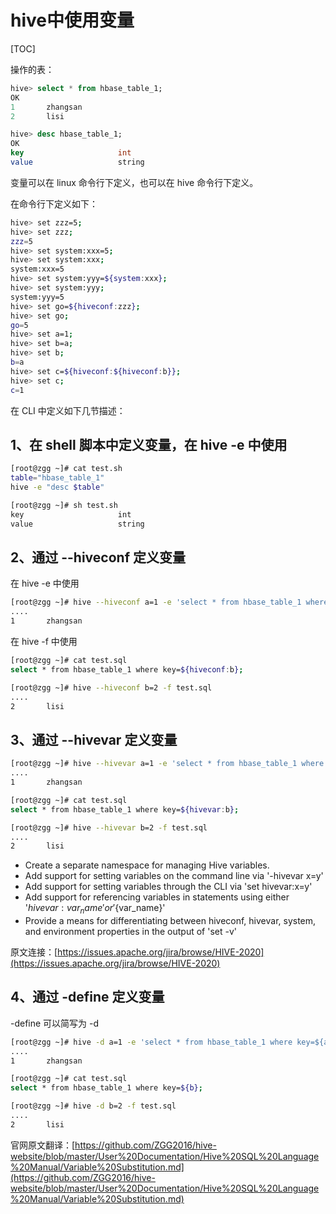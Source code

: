# hive中使用变量

[TOC]

操作的表：

```sql
hive> select * from hbase_table_1;
OK
1       zhangsan
2       lisi

hive> desc hbase_table_1;
OK
key                     int                                         
value                   string 
```

变量可以在 linux 命令行下定义，也可以在 hive 命令行下定义。

在命令行下定义如下：

```sh
hive> set zzz=5;
hive> set zzz;
zzz=5
hive> set system:xxx=5;
hive> set system:xxx;
system:xxx=5
hive> set system:yyy=${system:xxx};
hive> set system:yyy;
system:yyy=5
hive> set go=${hiveconf:zzz};
hive> set go;
go=5
hive> set a=1;
hive> set b=a;
hive> set b;
b=a
hive> set c=${hiveconf:${hiveconf:b}};
hive> set c;
c=1
```

在 CLI 中定义如下几节描述：

## 1、在 shell 脚本中定义变量，在 hive -e 中使用

```sh
[root@zgg ~]# cat test.sh
table="hbase_table_1"
hive -e "desc $table"

[root@zgg ~]# sh test.sh
key                     int                                         
value                   string     
```

## 2、通过 --hiveconf 定义变量

在 hive -e 中使用

```sh
[root@zgg ~]# hive --hiveconf a=1 -e 'select * from hbase_table_1 where key=${hiveconf:a};'
....
1       zhangsan
```

在 hive -f 中使用

```sh
[root@zgg ~]# cat test.sql
select * from hbase_table_1 where key=${hiveconf:b};

[root@zgg ~]# hive --hiveconf b=2 -f test.sql
....
2       lisi
```

## 3、通过 --hivevar 定义变量

```sh
[root@zgg ~]# hive --hivevar a=1 -e 'select * from hbase_table_1 where key=${hivevar:a};'
....
1       zhangsan
```

```sh
[root@zgg ~]# cat test.sql
select * from hbase_table_1 where key=${hivevar:b};

[root@zgg ~]# hive --hivevar b=2 -f test.sql
....
2       lisi
```

- Create a separate namespace for managing Hive variables.
- Add support for setting variables on the command line via '-hivevar x=y'
- Add support for setting variables through the CLI via 'set hivevar:x=y'
- Add support for referencing variables in statements using either '${hivevar:var_name}' or '${var_name}'
- Provide a means for differentiating between hiveconf, hivevar, system, and environment properties in the output of 'set -v'

原文连接：[https://issues.apache.org/jira/browse/HIVE-2020](https://issues.apache.org/jira/browse/HIVE-2020)

## 4、通过 -define 定义变量

-define 可以简写为 -d

```sh
[root@zgg ~]# hive -d a=1 -e 'select * from hbase_table_1 where key=${a};'
....
1       zhangsan
```

```sh
[root@zgg ~]# cat test.sql
select * from hbase_table_1 where key=${b};

[root@zgg ~]# hive -d b=2 -f test.sql
....
2       lisi
```

官网原文翻译：[https://github.com/ZGG2016/hive-website/blob/master/User%20Documentation/Hive%20SQL%20Language%20Manual/Variable%20Substitution.md](https://github.com/ZGG2016/hive-website/blob/master/User%20Documentation/Hive%20SQL%20Language%20Manual/Variable%20Substitution.md)